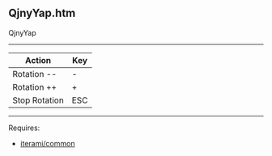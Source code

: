 QjnyYap.htm
-----------

QjnyYap

---

Action        | Key
--------------|----
Rotation --   | -
Rotation ++   | +
Stop Rotation | ESC

---

Requires:
* [iterami/common](https://github.com/iterami/common)
